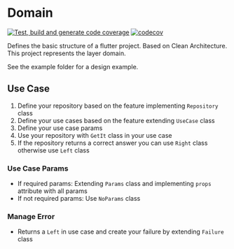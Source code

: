 # Domain

[![Test, build and generate code coverage](https://github.com/Kuama-IT/kuama_dart_domain/actions/workflows/main.yml/badge.svg)](https://github.com/Kuama-IT/kuama_dart_domain/actions/workflows/main.yml)
[![codecov](https://codecov.io/gh/Kuama-IT/kuama_dart_domain/branch/feature/base_structure/graph/badge.svg?token=F47H09I73Y)](https://codecov.io/gh/Kuama-IT/kuama_dart_domain)

Defines the basic structure of a flutter project. Based on Clean Architecture.
This project represents the layer domain.

See the example folder for a design example.

## Use Case 
1. Define your repository based on the feature implementing `Repository` class
2. Define your use cases based on the feature extending `UseCase` class
3. Define your use case params
4. Use your repository with `GetIt` class in your use case
5. If the repository returns a correct answer you can use `Right` class otherwise use `Left` class
   
### Use Case Params
- If required params: Extending `Params` class and implementing `props` attribute with all params
- If not required params: Use `NoParams` class
  
### Manage Error
- Returns a `Left` in use case and create your failure by extending `Failure` class
